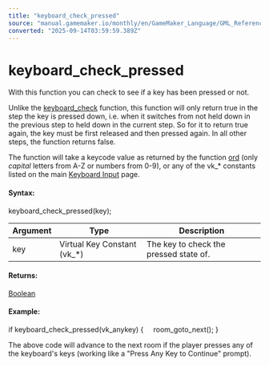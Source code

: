 ```yaml
---
title: "keyboard_check_pressed"
source: "manual.gamemaker.io/monthly/en/GameMaker_Language/GML_Reference/Game_Input/Keyboard_Input/keyboard_check_pressed.htm"
converted: "2025-09-14T03:59:59.389Z"
---
```


# keyboard\_check\_pressed

With this function you can check to see if a key has been pressed or not.

Unlike the [keyboard\_check](keyboard_check.md) function, this function will only return true in the step the key is pressed down, i.e. when it switches from not held down in the previous step to held down in the current step. So for it to return true again, the key must be first released and then pressed again. In all other steps, the function returns false.

The function will take a keycode value as returned by the function [ord](../../Strings/ord.md) (only _capital_ letters from A-Z or numbers from 0-9), or any of the vk\_\* constants listed on the main [Keyboard Input](Keyboard_Input.md) page.

#### **Syntax:**

keyboard\_check\_pressed(key);

| Argument | Type | Description |
| --- | --- | --- |
| key | Virtual Key Constant (vk_*) | The key to check the pressed state of. |

#### **Returns:**

[Boolean](../../../GML_Overview/Data_Types.md)

#### **Example:**

if keyboard\_check\_pressed(vk\_anykey)
{
    room\_goto\_next();
}

The above code will advance to the next room if the player presses any of the keyboard's keys (working like a "Press Any Key to Continue" prompt).